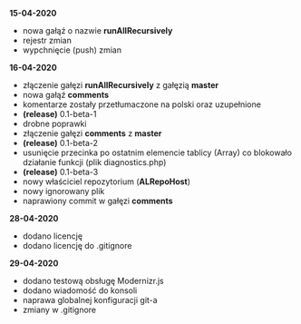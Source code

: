 **15-04-2020**
* nowa gałąź o nazwie **runAllRecursively**
* rejestr zmian
* wypchnięcie (push) zmian

**16-04-2020**
* złączenie gałęzi **runAllRecursively** z gałęzią **master**
* nowa gałąź **comments**
* komentarze zostały przetłumaczone na polski oraz uzupełnione
* **(release)** 0.1-beta-1
* drobne poprawki
* złączenie gałęzi **comments** z **master**
* **(release)** 0.1-beta-2
* usunięcie przecinka po ostatnim elemencie tablicy (Array) co blokowało działanie funkcji (plik diagnostics.php)
* **(release)** 0.1-beta-3
* nowy właściciel repozytorium (**ALRepoHost**)
* nowy ignorowany plik
* naprawiony commit w gałęzi **comments**

**28-04-2020**
* dodano licencję
* dodano licencję do .gitignore

**29-04-2020**
* dodano testową obsługę Modernizr.js
* dodano wiadomość do konsoli
* naprawa globalnej konfiguracji git-a
* zmiany w .gitignore

